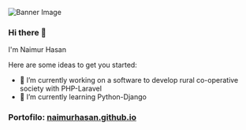 ![Banner Image](https://i.ibb.co/ysG7HHD/coding-bg.png)

### Hi there 👋
I'm Naimur Hasan

Here are some ideas to get you started:

- 🔭 I’m currently working on a software to develop rural co-operative society with PHP-Laravel 
- 🌱 I’m currently learning Python-Django

<!--
**naimurhasan/naimurhasan** is a ✨ _special_ ✨ repository because its `README.md` (this file) appears on your GitHub profile.
- 👯 I’m looking to collaborate on ...
- 🤔 I’m looking for help with ...
- 💬 Ask me about ...
- 📫 How to reach me: ...
- 😄 Pronouns: ...
-->

### Portofilo: [naimurhasan.github.io](https://naimurhasan.github.io/)
